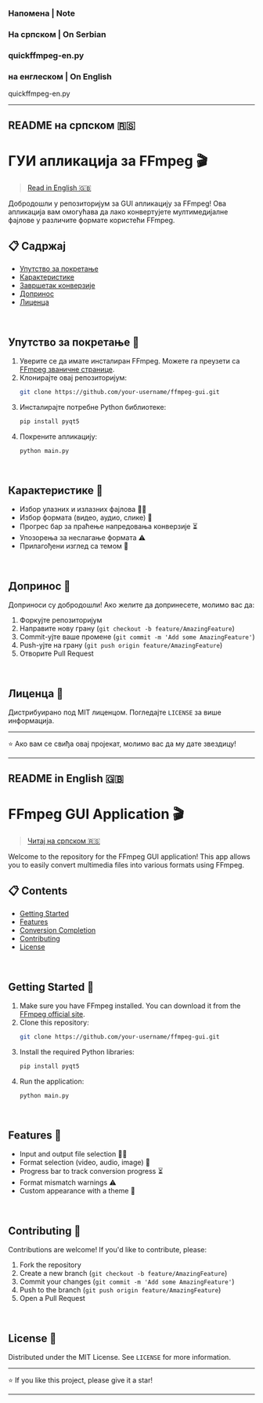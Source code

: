 ### Напомена | Note

### На српском | On Serbian

### quickffmpeg-en.py

### на енглеском | On English

quickffmpeg-en.py

---

## README на српском 🇷🇸

# ГУИ апликација за FFmpeg 🎬

> [Read in English 🇬🇧](#readme-in-english)

Добродошли у репозиторијум за GUI апликацију за FFmpeg! Ова апликација вам омогућава да лако конвертујете мултимедијалне фајлове у различите формате користећи FFmpeg.

## 📋 Садржај

- [Упутство за покретање](#упутство-за-покретање-)
- [Карактеристике](#карактеристике-)
- [Завршетак конверзије](#завршетак-конверзије-)
- [Допринос](#допринос-)
- [Лиценца](#лиценца-)

<br>

## Упутство за покретање 🚀

1. Уверите се да имате инсталиран FFmpeg. Можете га преузети са [FFmpeg званичне странице](https://ffmpeg.org/download.html).
2. Клонирајте овај репозиторијум:
   ```bash
   git clone https://github.com/your-username/ffmpeg-gui.git
   ```
3. Инсталирајте потребне Python библиотеке:
   ```bash
   pip install pyqt5
   ```
4. Покрените апликацију:
   ```bash
   python main.py
   ```

<br>

## Карактеристике 🌟

- Избор улазних и излазних фајлова 🎥🎵
- Избор формата (видео, аудио, слике) 📂
- Прогрес бар за праћење напредовања конверзије ⏳
- Упозорења за неслагање формата ⚠️
- Прилагођени изглед са темом 🌌

<br>

## Допринос 🤝

Доприноси су добродошли! Ако желите да допринесете, молимо вас да:

1. Форкујте репозиторијум
2. Направите нову грану (`git checkout -b feature/AmazingFeature`)
3. Commit-ујте ваше промене (`git commit -m 'Add some AmazingFeature'`)
4. Push-ујте на грану (`git push origin feature/AmazingFeature`)
5. Отворите Pull Request

<br>

## Лиценца 📄

Дистрибуирано под MIT лиценцом. Погледајте `LICENSE` за више информација.

---

⭐️ Ако вам се свиђа овај пројекат, молимо вас да му дате звездицу!

---

## README in English 🇬🇧

# FFmpeg GUI Application 🎬

> [Читај на српском 🇷🇸](#readme-на-српском)

Welcome to the repository for the FFmpeg GUI application! This app allows you to easily convert multimedia files into various formats using FFmpeg.

## 📋 Contents

- [Getting Started](#getting-started-)
- [Features](#features-)
- [Conversion Completion](#conversion-completion-)
- [Contributing](#contributing-)
- [License](#license-)

<br>

## Getting Started 🚀

1. Make sure you have FFmpeg installed. You can download it from the [FFmpeg official site](https://ffmpeg.org/download.html).
2. Clone this repository:
   ```bash
   git clone https://github.com/your-username/ffmpeg-gui.git
   ```
3. Install the required Python libraries:
   ```bash
   pip install pyqt5
   ```
4. Run the application:
   ```bash
   python main.py
   ```

<br>

## Features 🌟

- Input and output file selection 🎥🎵
- Format selection (video, audio, image) 📂
- Progress bar to track conversion progress ⏳
- Format mismatch warnings ⚠️
- Custom appearance with a theme 🌌

<br>

## Contributing 🤝

Contributions are welcome! If you'd like to contribute, please:

1. Fork the repository
2. Create a new branch (`git checkout -b feature/AmazingFeature`)
3. Commit your changes (`git commit -m 'Add some AmazingFeature'`)
4. Push to the branch (`git push origin feature/AmazingFeature`)
5. Open a Pull Request

<br>

## License 📄

Distributed under the MIT License. See `LICENSE` for more information.

---

⭐️ If you like this project, please give it a star!

---
